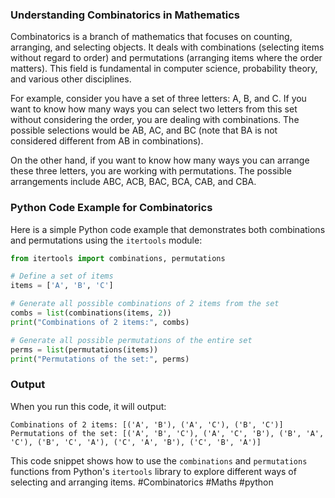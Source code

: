 ### Understanding Combinatorics in Mathematics

Combinatorics is a branch of mathematics that focuses on counting, arranging, and selecting objects. It deals with combinations (selecting items without regard to order) and permutations (arranging items where the order matters). This field is fundamental in computer science, probability theory, and various other disciplines.

For example, consider you have a set of three letters: A, B, and C. If you want to know how many ways you can select two letters from this set without considering the order, you are dealing with combinations. The possible selections would be AB, AC, and BC (note that BA is not considered different from AB in combinations).

On the other hand, if you want to know how many ways you can arrange these three letters, you are working with permutations. The possible arrangements include ABC, ACB, BAC, BCA, CAB, and CBA.

### Python Code Example for Combinatorics

Here is a simple Python code example that demonstrates both combinations and permutations using the `itertools` module:

```python
from itertools import combinations, permutations

# Define a set of items
items = ['A', 'B', 'C']

# Generate all possible combinations of 2 items from the set
combs = list(combinations(items, 2))
print("Combinations of 2 items:", combs)

# Generate all possible permutations of the entire set
perms = list(permutations(items))
print("Permutations of the set:", perms)
```

### Output

When you run this code, it will output:

```
Combinations of 2 items: [('A', 'B'), ('A', 'C'), ('B', 'C')]
Permutations of the set: [('A', 'B', 'C'), ('A', 'C', 'B'), ('B', 'A', 'C'), ('B', 'C', 'A'), ('C', 'A', 'B'), ('C', 'B', 'A')]
```

This code snippet shows how to use the `combinations` and `permutations` functions from Python's `itertools` library to explore different ways of selecting and arranging items. #Combinatorics #Maths #python
